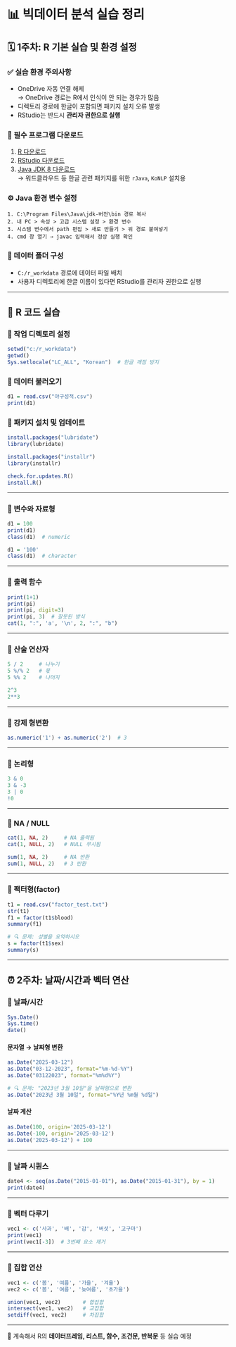 # 📊 빅데이터 분석 실습 정리

## 🗓️ 1주차: R 기본 실습 및 환경 설정

### ✅ 실습 환경 주의사항

- OneDrive 자동 연결 해제  
  → OneDrive 경로는 R에서 인식이 안 되는 경우가 많음
- 디렉토리 경로에 한글이 포함되면 패키지 설치 오류 발생
- RStudio는 반드시 **관리자 권한으로 실행**

### 🔽 필수 프로그램 다운로드

1. [R 다운로드](https://www.r-project.org/)  
2. [RStudio 다운로드](https://rstudio.com/products/rstudio/download/)
3. [Java JDK 8 다운로드](https://www.oracle.com/java/technologies/javase/javase-jdk8-downloads.html)  
   → 워드클라우드 등 한글 관련 패키지를 위한 `rJava`, `KoNLP` 설치용

### ⚙️ Java 환경 변수 설정

```text
1. C:\Program Files\Java\jdk-버전\bin 경로 복사
2. 내 PC > 속성 > 고급 시스템 설정 > 환경 변수
3. 시스템 변수에서 path 편집 > 새로 만들기 > 위 경로 붙여넣기
4. cmd 창 열기 → javac 입력해서 정상 실행 확인
```

### 📁 데이터 폴더 구성

- `C:/r_workdata` 경로에 데이터 파일 배치
- 사용자 디렉토리에 한글 이름이 있다면 RStudio를 관리자 권한으로 실행

---

## 🔧 R 코드 실습

### 🔹 작업 디렉토리 설정

```r
setwd("c:/r_workdata")
getwd()
Sys.setlocale("LC_ALL", "Korean")  # 한글 깨짐 방지
```

### 🔹 데이터 불러오기

```r
d1 = read.csv("야구성적.csv")
print(d1)
```

### 🔹 패키지 설치 및 업데이트

```r
install.packages("lubridate")
library(lubridate)

install.packages("installr")
library(installr)

check.for.updates.R()
install.R()
```

---

### 🔹 변수와 자료형

```r
d1 = 100
print(d1)
class(d1)  # numeric

d1 = '100'
class(d1)  # character
```

---

### 🔹 출력 함수

```r
print(1+1)
print(pi)
print(pi, digit=3)
print(pi, 3)  # 잘못된 방식
cat(1, ":", 'a', '\n', 2, ":", "b")
```

---

### 🔹 산술 연산자

```r
5 / 2     # 나누기
5 %/% 2   # 몫
5 %% 2    # 나머지

2^3
2**3
```

---

### 🔹 강제 형변환

```r
as.numeric('1') + as.numeric('2')  # 3
```

---

### 🔹 논리형

```r
3 & 0
3 & -3
3 | 0
!0
```

---

### 🔹 NA / NULL

```r
cat(1, NA, 2)     # NA 출력됨
cat(1, NULL, 2)   # NULL 무시됨

sum(1, NA, 2)     # NA 반환
sum(1, NULL, 2)   # 3 반환
```

---

### 🔹 팩터형(factor)

```r
t1 = read.csv("factor_test.txt")
str(t1)
f1 = factor(t1$blood)
summary(f1)

# 🔍 문제: 성별을 요약하시오
s = factor(t1$sex)
summary(s)
```

---

## ⏰ 2주차: 날짜/시간과 벡터 연산

### 🔹 날짜/시간

```r
Sys.Date()
Sys.time()
date()
```

#### 문자열 → 날짜형 변환

```r
as.Date("2025-03-12")
as.Date("03-12-2023", format="%m-%d-%Y")
as.Date("03122023", format="%m%d%Y")

# 🔍 문제: "2023년 3월 10일"을 날짜형으로 변환
as.Date("2023년 3월 10일", format="%Y년 %m월 %d일")
```

#### 날짜 계산

```r
as.Date(100, origin='2025-03-12')
as.Date(-100, origin='2025-03-12')
as.Date('2025-03-12') + 100
```

---

### 🔹 날짜 시퀀스

```r
date4 <- seq(as.Date("2015-01-01"), as.Date("2015-01-31"), by = 1)
print(date4)
```

---

### 🔹 벡터 다루기

```r
vec1 <- c('사과', '배', '감', '버섯', '고구마')
print(vec1)
print(vec1[-3])  # 3번째 요소 제거
```

---

### 🔹 집합 연산

```r
vec1 <- c('봄', '여름', '가을', '겨울')
vec2 <- c('봄', '여름', '늦여름', '초가을')

union(vec1, vec2)       # 합집합
intersect(vec1, vec2)   # 교집합
setdiff(vec1, vec2)     # 차집합
```

---

📝 계속해서 R의 **데이터프레임, 리스트, 함수, 조건문, 반복문** 등 실습 예정
